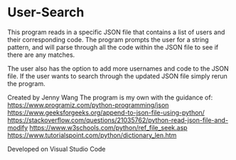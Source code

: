 # User-Search
This program reads in a specific JSON file that contains a list of users and their corresponding code.
The program prompts the user for a string pattern, and will parse through all the code within the JSON file to see if there are any matches.

The user also has the option to add more usernames and code to the JSON file.
If the user wants to search through the updated JSON file simply rerun the program.

Created by Jenny Wang
The program is my own with the guidance of:
https://www.programiz.com/python-programming/json
https://www.geeksforgeeks.org/append-to-json-file-using-python/
https://stackoverflow.com/questions/21035762/python-read-json-file-and-modify
https://www.w3schools.com/python/ref_file_seek.asp
https://www.tutorialspoint.com/python/dictionary_len.htm

Developed on Visual Studio Code
